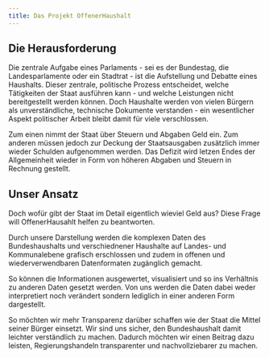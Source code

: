 ```yaml
---
title: Das Projekt OffenerHaushalt
---
```


## Die Herausforderung

Die zentrale Aufgabe eines Parlaments - sei es der Bundestag, die Landesparlamente oder ein Stadtrat - ist die Aufstellung und Debatte eines Haushalts. Dieser zentrale, politische Prozess entscheidet, welche Tätigkeiten der Staat ausführen kann - und welche Leistungen nicht bereitgestellt werden können. Doch Haushalte werden von vielen Bürgern als unverständliche, technische Dokumente verstanden - ein wesentlicher Aspekt politischer Arbeit bleibt damit für viele verschlossen.

Zum einen nimmt der Staat über Steuern und Abgaben Geld ein. Zum anderen müssen jedoch zur Deckung der Staatsausgaben zusätzlich immer wieder Schulden aufgenommen werden. Das Defizit wird letzen Endes der Allgemeinheit wieder in Form von höheren Abgaben und Steuern in Rechnung gestellt.

## Unser Ansatz

Doch wofür gibt der Staat im Detail eigentlich wieviel Geld aus? Diese Frage will OffenerHausahlt helfen zu beantworten.

Durch unsere Darstellung werden die komplexen Daten des Bundeshaushalts und verschiednener Haushalte auf Landes- und Kommunalebene grafisch erschlossen und zudem in offenen und wiederverwendbaren Datenformaten zugänglich gemacht.

So können die Informationen ausgewertet, visualisiert und so ins Verhältnis zu anderen Daten gesetzt werden. Von uns werden die Daten dabei weder interpretiert noch verändert sondern lediglich in einer anderen Form dargestellt.

So möchten wir mehr Transparenz darüber schaffen wie der Staat die Mittel seiner Bürger einsetzt. Wir sind uns sicher, den Bundeshaushalt damit leichter verständlich zu machen. Dadurch möchten wir einen Beitrag dazu leisten, Regierungshandeln transparenter und nachvollziebarer zu machen.